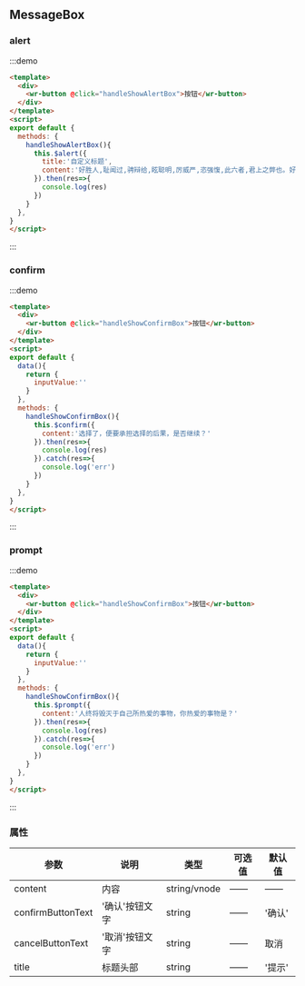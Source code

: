## MessageBox

### alert

:::demo
```html
<template>
  <div>
    <wr-button @click="handleShowAlertBox">按钮</wr-button>
  </div>
</template>
<script>
export default {
  methods: {
    handleShowAlertBox(){
      this.$alert({
        title:'自定义标题',
        content:'好胜人,耻闻过,骋辩给,眩聪明,厉威严,恣强愎,此六者,君上之弊也。好胜人,耻闻过,骋辩给,眩聪明,厉威严,恣强愎,此六者,君上之弊也。'
      }).then(res=>{
        console.log(res)
      })
    }
  },
}
</script>
```
:::


### confirm
:::demo
```html
<template>
  <div>
    <wr-button @click="handleShowConfirmBox">按钮</wr-button>
  </div>
</template>
<script>
export default {
  data(){
    return {
      inputValue:''
    }
  },
  methods: {
    handleShowConfirmBox(){
      this.$confirm({
        content:'选择了，便要承担选择的后果，是否继续？'
      }).then(res=>{
        console.log(res)
      }).catch(res=>{
        console.log('err')  
      })
    }
  },
}
</script>
```
:::


### prompt
:::demo
```html
<template>
  <div>
    <wr-button @click="handleShowConfirmBox">按钮</wr-button>
  </div>
</template>
<script>
export default {
  data(){
    return {
      inputValue:''
    }
  },
  methods: {
    handleShowConfirmBox(){
      this.$prompt({
        content:'人终将毁灭于自己所热爱的事物，你热爱的事物是？'
      }).then(res=>{
        console.log(res)
      }).catch(res=>{
        console.log('err')  
      })
    }
  },
}
</script>
```
:::

### 属性
| 参数      | 说明    | 类型      | 可选值       | 默认值   |
|---------- |-------- |---------- |-------------  |-------- |
| content     |  内容  |   string/vnode  |   ——  |    ——   |   
| confirmButtonText    |  '确认'按钮文字  | string    | —— |  '确认'  |
| cancelButtonText     |  '取消'按钮文字   |   string  |   ——   |    取消   |   
| title     |  标题头部  |  string  |   ——  |    '提示'   |   
